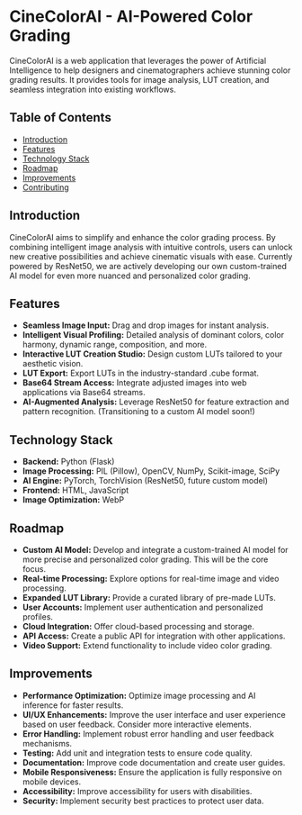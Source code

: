 # CineColorAI - AI-Powered Color Grading

CineColorAI is a web application that leverages the power of Artificial Intelligence to help designers and cinematographers achieve stunning color grading results.  It provides tools for image analysis, LUT creation, and seamless integration into existing workflows.

## Table of Contents

- [Introduction](#introduction)
- [Features](#features)
- [Technology Stack](#technology-stack)
- [Roadmap](#roadmap)
- [Improvements](#improvements)
- [Contributing](#contributing)

## Introduction

CineColorAI aims to simplify and enhance the color grading process. By combining intelligent image analysis with intuitive controls, users can unlock new creative possibilities and achieve cinematic visuals with ease.  Currently powered by ResNet50, we are actively developing our own custom-trained AI model for even more nuanced and personalized color grading.

## Features

- **Seamless Image Input:** Drag and drop images for instant analysis.
- **Intelligent Visual Profiling:** Detailed analysis of dominant colors, color harmony, dynamic range, composition, and more.
- **Interactive LUT Creation Studio:** Design custom LUTs tailored to your aesthetic vision.
- **LUT Export:** Export LUTs in the industry-standard .cube format.
- **Base64 Stream Access:** Integrate adjusted images into web applications via Base64 streams.
- **AI-Augmented Analysis:** Leverage ResNet50 for feature extraction and pattern recognition. (Transitioning to a custom AI model soon!)

## Technology Stack

- **Backend:** Python (Flask)
- **Image Processing:** PIL (Pillow), OpenCV, NumPy, Scikit-image, SciPy
- **AI Engine:** PyTorch, TorchVision (ResNet50, future custom model)
- **Frontend:** HTML, JavaScript
- **Image Optimization:** WebP


## Roadmap

- **Custom AI Model:** Develop and integrate a custom-trained AI model for more precise and personalized color grading.  This will be the core focus.
- **Real-time Processing:** Explore options for real-time image and video processing.
- **Expanded LUT Library:** Provide a curated library of pre-made LUTs.
- **User Accounts:** Implement user authentication and personalized profiles.
- **Cloud Integration:** Offer cloud-based processing and storage.
- **API Access:** Create a public API for integration with other applications.
- **Video Support:** Extend functionality to include video color grading.

## Improvements

- **Performance Optimization:** Optimize image processing and AI inference for faster results.
- **UI/UX Enhancements:** Improve the user interface and user experience based on user feedback.  Consider more interactive elements.
- **Error Handling:** Implement robust error handling and user feedback mechanisms.
- **Testing:** Add unit and integration tests to ensure code quality.
- **Documentation:** Improve code documentation and create user guides.
- **Mobile Responsiveness:** Ensure the application is fully responsive on mobile devices.
- **Accessibility:**  Improve accessibility for users with disabilities.
- **Security:** Implement security best practices to protect user data.
